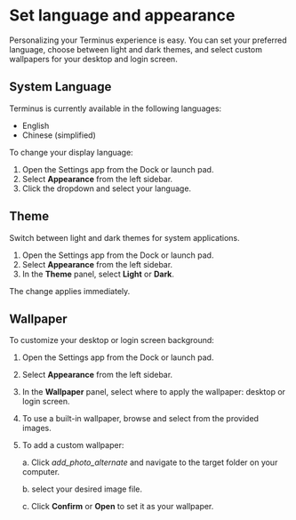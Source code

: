 # Set language and appearance

Personalizing your Terminus experience is easy. You can set your preferred language, choose between light and dark themes, and select custom wallpapers for your desktop and login screen.

## System Language
Terminus is currently available in the following languages:
- English
- Chinese (simplified)

To change your display language:
1. Open the Settings app from the Dock or launch pad.
2. Select **Appearance** from the left sidebar.
3. Click the dropdown and select your language.

## Theme
Switch between light and dark themes for system applications. 
1. Open the Settings app from the Dock or launch pad.
2. Select **Appearance** from the left sidebar.
3. In the **Theme** panel, select **Light** or **Dark**.

The change applies immediately.

## Wallpaper
To customize your desktop or login screen background:

1. Open the Settings app from the Dock or launch pad.
2. Select **Appearance** from the left sidebar.
3. In the **Wallpaper** panel, select where to apply the wallpaper: desktop or login screen.
4. To use a built-in wallpaper, browse and select from the provided images.
5. To add a custom wallpaper:

   a. Click <i class="material-icons">add_photo_alternate</i> and navigate to the target folder on your computer. 
   
   b. select your desired image file.

   c. Click **Confirm** or **Open** to set it as your wallpaper.